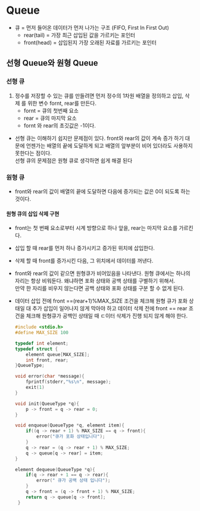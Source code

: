# Queue
- 큐 = 먼저 들어온 데이터가 먼저 나가는 구조  (FIFO, First In First Out)
    - rear(tail) = 가장 최근 삽입된 값을 가르키는 포인터
    - front(head) = 삽입된지 가장 오래된 자료를 가르키는 포인터
## 선형 Queue와 원형 Queue
### 선형 큐
1. 정수를 저장할 수 있는 큐를 만들려면 먼저 정수의 1차원 배열을 정의하고 삽입, 삭제 를 위한 변수 fornt, rear를 만든다.
    - fornt = 큐의 첫번째 요소   
    - rear = 큐의 마지막 요소
    - fornt 와 rear의 초깃값은 -1이다.
- 선형 큐는 이해하기 쉽지만 문제점이 있다. front와 rear의 값이 계속 증가 하기 대문에 언젠가는 배열의 끝에 도달하게 되고 배열의 앞부분이 비어 있더라도 사용하지 못한다는 점이다.  
선형 큐의 문제점은 원형 큐로 생각하면 쉽게 해결 된다
### 원형 큐
- front와 rear의 값이 배열의 끝에 도달하면 다음에 증가되는 값은 0이 되도록 하는 것이다.

#### 원형 큐의 삽입 삭제 구현 
- front는 첫 번째 요소로부터 시계 방향으로 하나 앞을, rear는 마지막 요소를 가르킨다.  
- 삽입 할 때 rear를 먼저 하나 증가시키고 증가된 위치에 삽입한다.   
- 삭제 할 때 front를 증가시킨 다음, 그 위치에서 데이터를 꺼낸다.  

- front와 rear의 값이 같으면 원형큐가 비어있음을 나타낸다. 원형 큐에서는 하나의 자리는 항상 비워둔다. 왜냐하면 포화 상태와 공백 상태를 구별하기 위해서.  
만약 한 자리를 비우지 않는다면 공백 상태와 포화 상태를 구분 할 수 없게 된다.  

- 데이터 삽입 전에 front ==(rear+1)%MAX_SIZE 조건을 체크해 원형 큐가 포화 상태일 대 추가 삽입이 일어나지 않게 막아야 하고 데이터 삭제 전에 front == rear 조건을 체크해 원형큐가 공백인 상태일 때 ㄷ이터 삭제가 진행 되지 않게 해야 한다.

    ~~~ C
    #include <stdio.h>
    #define MAX_SIZE 100

    typedef int element;
    typedef struct {
        element queue[MAX_SIZE];
        int front, rear;
    }QueueType;

    void error(char *message){
        fprintf(stderr,"%s\n", message);
        exit(1)
    }

    void init(QueueType *q){
        p -> front = q -> rear = 0;
    }

    void enqueue(QueueType *q, element item){
        if((q -> rear + 1) % MAX_SIZE == q -> front){
            error("큐가 포화 상태입니다");
        }
        q -> rear = (q -> rear + 1) % MAX_SIZE;
        q -> queue[q -> rear] = item;
    }

    element dequeue(QueueType *q){
        if(q -> rear + 1 == q -> rear){
            error(" 큐가 공백 상태 입니다");
        }
        q -> front = (q -> front + 1) % MAX_SIZE;
        return q -> queue[q -> front];
     }
    ~~~